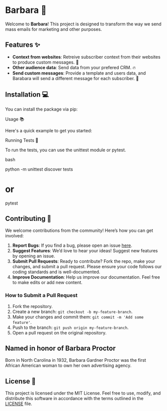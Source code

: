 # Barbara 🚀

Welcome to **Barbara**! This project is designed to transform the way we send mass emails for marketing and other purposes.

## Features ✨

- **Context from websites**: Retreive subscriber context from their websites to produce custom messages. 🎉
- **Other audience data**: Send data from your prefered CRM. 🔥
- **Send custom messages**: Provide a template and users data, and Barabara will send a different message for each subscriber. 🌟

## Installation 💻

You can install the package via pip:
<!--
```bash
pip install git+https://github.com/alexruco/barbara/@main#egg=barbara
```
-->
Usage 📚

Here's a quick example to get you started:
<!--
```python
from my_python_module import module

# Example usage
result = module.some_function(5, 10)
print(result)
```
-->
 
Running Tests 🧪

To run the tests, you can use the unittest module or pytest.

bash

python -m unittest discover tests
# or
pytest

## Contributing 🤝

We welcome contributions from the community! Here’s how you can get involved:

1. **Report Bugs**: If you find a bug, please open an issue [here](https://github.com/alexruco/barbara/issues).
2. **Suggest Features**: We’d love to hear your ideas! Suggest new features by opening an issue.
3. **Submit Pull Requests**: Ready to contribute? Fork the repo, make your changes, and submit a pull request. Please ensure your code follows our coding standards and is well-documented.
4. **Improve Documentation**: Help us improve our documentation. Feel free to make edits or add new content.

### How to Submit a Pull Request

1. Fork the repository.
2. Create a new branch: `git checkout -b my-feature-branch`.
3. Make your changes and commit them: `git commit -m 'Add some feature'`.
4. Push to the branch: `git push origin my-feature-branch`.
5. Open a pull request on the original repository.

## Named in honor of Barbara Proctor

Born in North Carolina in 1932, Barbara Gardner Proctor was the first African American woman to own her own advertising agency. 

## License 📄

This project is licensed under the MIT License. Feel free to use, modify, and distribute this software in accordance with the terms outlined in the [LICENSE](LICENSE) file.

